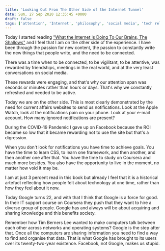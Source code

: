 ```yaml
---
title: 'Looking Out From The Other Side of the Internet Tunnel'
date: Sun, 27 Sep 2020 12:35:45 +0000
draft: false
tags: ['attention', 'Internet', 'philosophy', 'social media', 'tech related', 'theory', 'world wide web']
---
```


Today I started reading ["What the Internet Is Doing To Our Brains, The Shallows"](https://www.goodreads.com/book/show/9778945-the-shallows) and I feel that I am on the other side of the experience. I have been through the passion for new content, the passion to constantly write the new things that people write, and the need to be connected.

There was a time when to be connected, to be vigilitant, to be attentive, was rewarded by friendships, meetings in the real world, and at the very least conversations on social media.

These rewards were engaging, and that's why our attention span was seconds or minutes rather than hours or days. That's why we constantly refreshed and needed to be active.

Today we are on the other side. This is most clearly demonstrated by the need for current affairs websites to send us notifications. Look at the Apple Watch, look at the notifications pain on your phone. Look at your e-mail account. How many ignored notifications are present?

During the COVID-19 Pandemic I gave up on Facebook because the ROI became so low that it became rewarding not to use the site but that's a digression.

When you don't look for notifications you have time to achieve goals. You have the time to learn CSS, to learn one framework, and then another, and then another one after that. You have the time to study on Coursera and much more besides. You also have the opportunity to live in the moment, no matter how void it may be.

I am at just 3 percent read in this book but already I feel that it is a historical artefact reflecting how people felt about technology at one time, rather than how they feel about it now.

Today Google turns 22, and with that I think that Google is a force for good. In their IT support course on Coursera they push that they want to hire a diverse group of people. Google has and always will be about acquiring and sharing knowledge and this benefits society.

Remember how Tim Berners Lee wanted to make computers talk between each other across networks and operating systems? Google is the step after that. Once all the computers are sharing information you need to find a way to find and organise that data. That is what Google has brought to its users over its twenty-two-year existence. Facebook, not Google, makes us stupid.